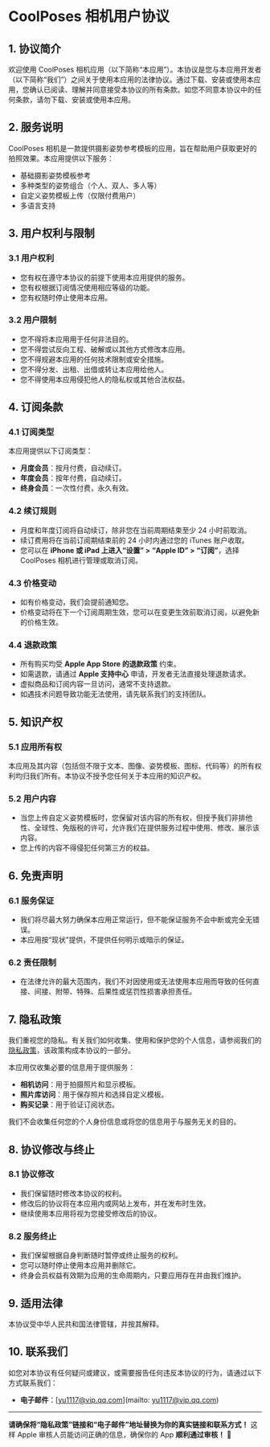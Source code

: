 # CoolPoses 相机用户协议

## 1. 协议简介
欢迎使用 CoolPoses 相机应用（以下简称“本应用”）。本协议是您与本应用开发者（以下简称“我们”）之间关于使用本应用的法律协议。通过下载、安装或使用本应用，您确认已阅读、理解并同意接受本协议的所有条款。如您不同意本协议中的任何条款，请勿下载、安装或使用本应用。

## 2. 服务说明
CoolPoses 相机是一款提供摄影姿势参考模板的应用，旨在帮助用户获取更好的拍照效果。本应用提供以下服务：
- 基础摄影姿势模板参考
- 多种类型的姿势组合（个人、双人、多人等）
- 自定义姿势模板上传（仅限付费用户）
- 多语言支持

## 3. 用户权利与限制
### 3.1 用户权利
- 您有权在遵守本协议的前提下使用本应用提供的服务。
- 您有权根据订阅情况使用相应等级的功能。
- 您有权随时停止使用本应用。

### 3.2 用户限制
- 您不得将本应用用于任何非法目的。
- 您不得尝试反向工程、破解或以其他方式修改本应用。
- 您不得规避本应用的任何技术限制或安全措施。
- 您不得分发、出租、出借或转让本应用给他人。
- 您不得使用本应用侵犯他人的隐私权或其他合法权益。

## 4. 订阅条款
### 4.1 订阅类型
本应用提供以下订阅类型：
- **月度会员**：按月付费，自动续订。
- **年度会员**：按年付费，自动续订。
- **终身会员**：一次性付费，永久有效。

### 4.2 续订规则
- 月度和年度订阅将自动续订，除非您在当前周期结束至少 24 小时前取消。
- 续订费用将在当前订阅期结束前的 24 小时内通过您的 iTunes 账户收取。
- 您可以在 **iPhone 或 iPad 上进入“设置” > “Apple ID” > “订阅”**，选择 CoolPoses 相机进行管理或取消订阅。

### 4.3 价格变动
- 如有价格变动，我们会提前通知您。
- 价格变动将在下一个订阅周期生效，您可以在变更生效前取消订阅，以避免新的价格生效。

### 4.4 退款政策
- 所有购买均受 **Apple App Store 的退款政策** 约束。
- 如需退款，请通过 **Apple 支持中心** 申请，开发者无法直接处理退款请求。
- 虚拟商品和订阅内容一旦访问，通常不支持退款。
- 如遇技术问题导致功能无法使用，请先联系我们的支持团队。

## 5. 知识产权
### 5.1 应用所有权
本应用及其内容（包括但不限于文本、图像、姿势模板、图标、代码等）的所有权利均归我们所有。本协议不授予您任何关于本应用的知识产权。

### 5.2 用户内容
- 当您上传自定义姿势模板时，您保留对该内容的所有权，但授予我们非排他性、全球性、免版税的许可，允许我们在提供服务过程中使用、修改、展示该内容。
- 您上传的内容不得侵犯任何第三方的权益。

## 6. 免责声明
### 6.1 服务保证
- 我们将尽最大努力确保本应用正常运行，但不能保证服务不会中断或完全无错误。
- 本应用按“现状”提供，不提供任何明示或暗示的保证。

### 6.2 责任限制
- 在法律允许的最大范围内，我们不对因使用或无法使用本应用而导致的任何直接、间接、附带、特殊、后果性或惩罚性损害承担责任。

## 7. 隐私政策
我们重视您的隐私。有关我们如何收集、使用和保护您的个人信息，请参阅我们的[隐私政策](https://yaoyiheng.github.io/Privacy-Policy/)，该政策构成本协议的一部分。

本应用仅收集必要的信息用于提供服务：
- **相机访问**：用于拍摄照片和显示模板。
- **照片库访问**：用于保存照片和选择自定义模板。
- **购买记录**：用于验证订阅状态。

我们不会收集任何您的个人身份信息或将您的信息用于与服务无关的目的。

## 8. 协议修改与终止
### 8.1 协议修改
- 我们保留随时修改本协议的权利。
- 修改后的协议将在本应用内或网站上发布，并在发布时生效。
- 继续使用本应用将视为您接受修改后的协议。

### 8.2 服务终止
- 我们保留根据自身判断随时暂停或终止服务的权利。
- 您可以随时停止使用本应用并删除它。
- 终身会员权益有效期为应用的生命周期内，只要应用存在并由我们维护。

## 9. 适用法律
本协议受中华人民共和国法律管辖，并按其解释。

## 10. 联系我们
如您对本协议有任何疑问或建议，或需要报告任何违反本协议的行为，请通过以下方式联系我们：
- **电子邮件**：[yu1117@vip.qq.com](mailto: yu1117@vip.qq.com)

---

**请确保将“隐私政策”链接和“电子邮件”地址替换为你的真实链接和联系方式！** 这样 Apple 审核人员能访问正确的信息，确保你的 App **顺利通过审核！** 🚀

